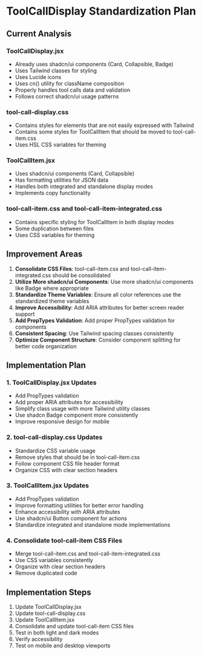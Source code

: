 # ToolCallDisplay Standardization Plan

## Current Analysis

### ToolCallDisplay.jsx
- Already uses shadcn/ui components (Card, Collapsible, Badge)
- Uses Tailwind classes for styling
- Uses Lucide icons
- Uses cn() utility for className composition
- Properly handles tool calls data and validation
- Follows correct shadcn/ui usage patterns

### tool-call-display.css
- Contains styles for elements that are not easily expressed with Tailwind
- Contains some styles for ToolCallItem that should be moved to tool-call-item.css
- Uses HSL CSS variables for theming

### ToolCallItem.jsx
- Uses shadcn/ui components (Card, Collapsible)
- Has formatting utilities for JSON data
- Handles both integrated and standalone display modes
- Implements copy functionality

### tool-call-item.css and tool-call-item-integrated.css
- Contains specific styling for ToolCallItem in both display modes
- Some duplication between files
- Uses CSS variables for theming

## Improvement Areas

1. **Consolidate CSS Files**: tool-call-item.css and tool-call-item-integrated.css should be consolidated
2. **Utilize More shadcn/ui Components**: Use more shadcn/ui components like Badge where appropriate
3. **Standardize Theme Variables**: Ensure all color references use the standardized theme variables
4. **Improve Accessibility**: Add ARIA attributes for better screen reader support
5. **Add PropTypes Validation**: Add proper PropTypes validation for components
6. **Consistent Spacing**: Use Tailwind spacing classes consistently
7. **Optimize Component Structure**: Consider component splitting for better code organization

## Implementation Plan

### 1. ToolCallDisplay.jsx Updates

- Add PropTypes validation
- Add proper ARIA attributes for accessibility
- Simplify class usage with more Tailwind utility classes
- Use shadcn Badge component more consistently
- Improve responsive design for mobile

### 2. tool-call-display.css Updates

- Standardize CSS variable usage
- Remove styles that should be in tool-call-item.css
- Follow component CSS file header format
- Organize CSS with clear section headers

### 3. ToolCallItem.jsx Updates

- Add PropTypes validation
- Improve formatting utilities for better error handling
- Enhance accessibility with ARIA attributes
- Use shadcn/ui Button component for actions
- Standardize integrated and standalone mode implementations

### 4. Consolidate tool-call-item CSS Files

- Merge tool-call-item.css and tool-call-item-integrated.css
- Use CSS variables consistently
- Organize with clear section headers
- Remove duplicated code

## Implementation Steps

1. Update ToolCallDisplay.jsx
2. Update tool-call-display.css
3. Update ToolCallItem.jsx
4. Consolidate and update tool-call-item CSS files
5. Test in both light and dark modes
6. Verify accessibility
7. Test on mobile and desktop viewports